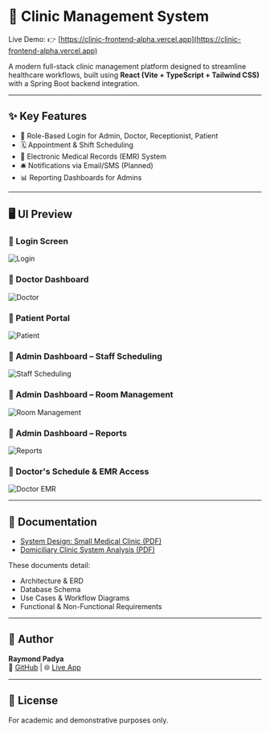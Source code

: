 # 🏥 Clinic Management System

Live Demo: 👉 [https://clinic-frontend-alpha.vercel.app](https://clinic-frontend-alpha.vercel.app)

A modern full-stack clinic management platform designed to streamline healthcare workflows, built using **React (Vite + TypeScript + Tailwind CSS)** with a Spring Boot backend integration.

---

## ✨ Key Features

- 🔐 Role-Based Login for Admin, Doctor, Receptionist, Patient
- 🗓️ Appointment & Shift Scheduling
- 🧾 Electronic Medical Records (EMR) System
- 🛎️ Notifications via Email/SMS (Planned)
- 📊 Reporting Dashboards for Admins

---

## 🖥️ UI Preview

### 🔹 Login Screen
![Login](./screenshots/Screenshot-from-2025-05-21-16-14-37.png)

### 🔹 Doctor Dashboard
![Doctor](./screenshots/Screenshot-from-2025-05-21-16-15-05.png)

### 🔹 Patient Portal
![Patient](./screenshots/Screenshot-from-2025-05-21-16-15-19.png)

### 🔹 Admin Dashboard – Staff Scheduling
![Staff Scheduling](./screenshots/Screenshot-from-2025-05-21-16-34-23.png)

### 🔹 Admin Dashboard – Room Management
![Room Management](./screenshots/Screenshot-from-2025-05-21-16-34-28.png)

### 🔹 Admin Dashboard – Reports
![Reports](./screenshots/Screenshot-from-2025-05-21-16-34-32.png)

### 🔹 Doctor's Schedule & EMR Access
![Doctor EMR](./screenshots/Screenshot-from-2025-05-21-16-35-08.png)

---

## 📘 Documentation

- [System Design: Small Medical Clinic (PDF)](./documentation/SystemDesign.pdf)
- [Domiciliary Clinic System Analysis (PDF)](./documentation/DomiciliaryAnalysis.pdf)

These documents detail:
- Architecture & ERD
- Database Schema
- Use Cases & Workflow Diagrams
- Functional & Non-Functional Requirements

---

## 💼 Author

**Raymond Padya**  
🔗 [GitHub](https://github.com/duhimcoding) | 🌐 [Live App](https://clinic-frontend-alpha.vercel.app)

---

## 📄 License

For academic and demonstrative purposes only.
